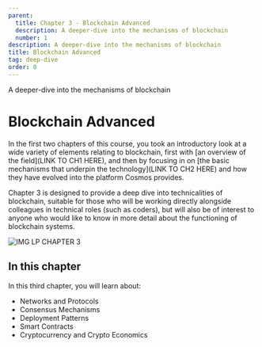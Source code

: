 ```yaml
---
parent:
  title: Chapter 3 - Blockchain Advanced
  description: A deeper-dive into the mechanisms of blockchain
  number: 1
description: A deeper-dive into the mechanisms of blockchain
title: Blockchain Advanced
tag: deep-dive
order: 0
---
```


<div class="tm-overline tm-rf-1 tm-lh-title tm-medium tm-muted">A deeper-dive into the mechanisms of blockchain</div>
<h1 class="mt-4 mb-6">Blockchain Advanced</h1>

In the first two chapters of this course, you took an introductory look at a wide variety of elements relating to blockchain, first with [an overview of the field](LINK TO CH1 HERE), and then by focusing in on [the basic mechanisms that underpin the technology](LINK TO CH2 HERE) and how they have evolved into the platform Cosmos provides.

Chapter 3 is designed to provide a deep dive into technicalities of blockchain, suitable for those who will be working directly alongside colleagues in technical roles (such as coders), but will also be of interest to anyone who would like to know in more detail about the functioning of blockchain systems.

![IMG LP CHAPTER 3]()

## In this chapter

<HighlightBox type="learning">

In this third chapter, you will learn about:

* Networks and Protocols
* Consensus Mechanisms
* Deployment Patterns
* Smart Contracts
* Cryptocurrency and Crypto Economics

</HighlightBox>

<card-module/>
